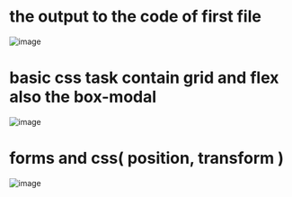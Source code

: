 # the output to the code of first file
![image](https://github.com/maheedhar343/web_basics/assets/153420312/b31d1616-3c57-4bd0-b8a7-b8a7be350dc8)
# basic css task contain grid and flex also the box-modal
![image](https://github.com/maheedhar343/web_basics/assets/153420312/1dadc46a-eafe-4c0e-83ae-d1299bfa954e)
# forms and css( position, transform )
![image](https://github.com/maheedhar343/web_basics/assets/153420312/b9c2698b-7c8f-48de-8aea-1991e22f7539)
